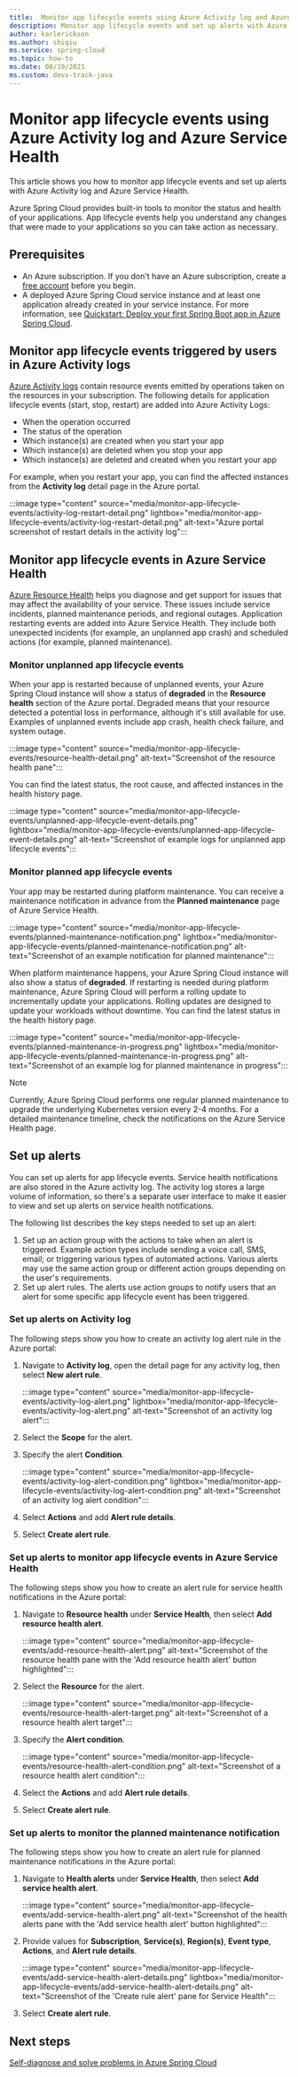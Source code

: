 ```yaml
---
title:  Monitor app lifecycle events using Azure Activity log and Azure Service Health
description: Monitor app lifecycle events and set up alerts with Azure Activity log and Azure Service Health.
author: karlerickson
ms.author: shiqiu
ms.service: spring-cloud
ms.topic: how-to
ms.date: 08/19/2021
ms.custom: devx-track-java
---
```


# Monitor app lifecycle events using Azure Activity log and Azure Service Health

This article shows you how to monitor app lifecycle events and set up alerts with Azure Activity log and Azure Service Health.

Azure Spring Cloud provides built-in tools to monitor the status and health of your applications. App lifecycle events help you understand any changes that were made to your applications so you can take action as necessary. 

## Prerequisites

- An Azure subscription. If you don't have an Azure subscription, create a [free account](https://azure.microsoft.com/free/?WT.mc_id=A261C142F) before you begin.
- A deployed Azure Spring Cloud service instance and at least one application already created in your service instance. For more information, see [Quickstart: Deploy your first Spring Boot app in Azure Spring Cloud](quickstart.md). 

## Monitor app lifecycle events triggered by users in Azure Activity logs

[Azure Activity logs](../azure-monitor/essentials/activity-log.md) contain resource events emitted by operations taken on the resources in your subscription. The following details for application lifecycle events (start, stop, restart) are added into Azure Activity Logs:

- When the operation occurred
- The status of the operation
- Which instance(s) are created when you start your app
- Which instance(s) are deleted when you stop your app
- Which instance(s) are deleted and created when you restart your app

For example, when you restart your app, you can find the affected instances from the **Activity log** detail page in the Azure portal.

:::image type="content" source="media/monitor-app-lifecycle-events/activity-log-restart-detail.png" lightbox="media/monitor-app-lifecycle-events/activity-log-restart-detail.png" alt-text="Azure portal screenshot of restart details in the activity log":::

## Monitor app lifecycle events in Azure Service Health

[Azure Resource Health](../service-health/resource-health-overview.md) helps you diagnose and get support for issues that may affect the availability of your service. These issues include service incidents, planned maintenance periods, and regional outages. Application restarting events are added into Azure Service Health. They include both unexpected incidents (for example, an unplanned app crash) and scheduled actions (for example, planned maintenance).

### Monitor unplanned app lifecycle events

When your app is restarted because of unplanned events, your Azure Spring Cloud instance will show a status of **degraded** in the **Resource health** section of the Azure portal. Degraded means that your resource detected a potential loss in performance, although it's still available for use. Examples of unplanned events include app crash, health check failure, and system outage.

:::image type="content" source="media/monitor-app-lifecycle-events/resource-health-detail.png" alt-text="Screenshot of the resource health pane":::

You can find the latest status, the root cause, and affected instances in the health history page.

:::image type="content" source="media/monitor-app-lifecycle-events/unplanned-app-lifecycle-event-details.png" lightbox="media/monitor-app-lifecycle-events/unplanned-app-lifecycle-event-details.png" alt-text="Screenshot of example logs for unplanned app lifecycle events":::


### Monitor planned app lifecycle events

Your app may be restarted during platform maintenance. You can receive a maintenance notification in advance from the **Planned maintenance** page of Azure Service Health.

:::image type="content" source="media/monitor-app-lifecycle-events/planned-maintenance-notification.png" lightbox="media/monitor-app-lifecycle-events/planned-maintenance-notification.png" alt-text="Screenshot of an example notification for planned maintenance":::

When platform maintenance happens, your Azure Spring Cloud instance will also show a status of **degraded**. If restarting is needed during platform maintenance, Azure Spring Cloud will perform a rolling update to incrementally update your applications. Rolling updates are designed to update your workloads without downtime. You can find the latest status in the health history page.

:::image type="content" source="media/monitor-app-lifecycle-events/planned-maintenance-in-progress.png" lightbox="media/monitor-app-lifecycle-events/planned-maintenance-in-progress.png" alt-text="Screenshot of an example log for planned maintenance in progress":::

>[!NOTE]
> Currently, Azure Spring Cloud performs one regular planned maintenance to upgrade the underlying Kubernetes version every 2-4 months. For a detailed maintenance timeline, check the notifications on the Azure Service Health page.

## Set up alerts

You can set up alerts for app lifecycle events. Service health notifications are also stored in the Azure activity log. The activity log stores a large volume of information, so there's a separate user interface to make it easier to view and set up alerts on service health notifications.

The following list describes the key steps needed to set up an alert: 

1. Set up an action group with the actions to take when an alert is triggered. Example action types include sending a voice call, SMS, email; or triggering various types of automated actions. Various alerts may use the same action group or different action groups depending on the user's requirements.
2. Set up alert rules. The alerts use action groups to notify users that an alert for some specific app lifecycle event has been triggered.

### Set up alerts on Activity log

The following steps show you how to create an activity log alert rule in the Azure portal:

1. Navigate to **Activity log**, open the detail page for any activity log, then select **New alert rule**.

   :::image type="content" source="media/monitor-app-lifecycle-events/activity-log-alert.png" lightbox="media/monitor-app-lifecycle-events/activity-log-alert.png" alt-text="Screenshot of an activity log alert":::

2. Select the **Scope** for the alert.

3. Specify the alert **Condition**.

   :::image type="content" source="media/monitor-app-lifecycle-events/activity-log-alert-condition.png" lightbox="media/monitor-app-lifecycle-events/activity-log-alert-condition.png" alt-text="Screenshot of an activity log alert condition":::

4. Select **Actions** and add **Alert rule details**.

5. Select **Create alert rule**.

### Set up alerts to monitor app lifecycle events in Azure Service Health

The following steps show you how to create an alert rule for service health notifications in the Azure portal:

1. Navigate to **Resource health** under **Service Health**, then select **Add resource health alert**.

   :::image type="content" source="media/monitor-app-lifecycle-events/add-resource-health-alert.png" alt-text="Screenshot of the resource health pane with the 'Add resource health alert' button highlighted":::

2. Select the **Resource** for the alert.

   :::image type="content" source="media/monitor-app-lifecycle-events/resource-health-alert-target.png" alt-text="Screenshot of a resource health alert target":::

3. Specify the **Alert condition**.

   :::image type="content" source="media/monitor-app-lifecycle-events/resource-health-alert-condition.png" alt-text="Screenshot of a resource health alert condition":::

4. Select the **Actions** and add **Alert rule details**.

5. Select **Create alert rule**.

### Set up alerts to monitor the planned maintenance notification

The following steps show you how to create an alert rule for planned maintenance notifications in the Azure portal:

1. Navigate to **Health alerts** under **Service Health**, then select **Add service health alert**.

   :::image type="content" source="media/monitor-app-lifecycle-events/add-service-health-alert.png" alt-text="Screenshot of the health alerts pane with the 'Add service health alert' button highlighted":::

2. Provide values for **Subscription**, **Service(s)**, **Region(s)**, **Event type**, **Actions**, and **Alert rule details**.

   :::image type="content" source="media/monitor-app-lifecycle-events/add-service-health-alert-details.png" lightbox="media/monitor-app-lifecycle-events/add-service-health-alert-details.png" alt-text="Screenshot of the 'Create rule alert' pane for Service Health":::

3. Select **Create alert rule**.

## Next steps

[Self-diagnose and solve problems in Azure Spring Cloud](how-to-self-diagnose-solve.md)
